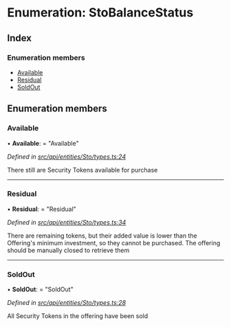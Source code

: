 # Enumeration: StoBalanceStatus

## Index

### Enumeration members

* [Available](stobalancestatus.md#available)
* [Residual](stobalancestatus.md#residual)
* [SoldOut](stobalancestatus.md#soldout)

## Enumeration members

###  Available

• **Available**: = "Available"

*Defined in [src/api/entities/Sto/types.ts:24](https://github.com/PolymathNetwork/polymesh-sdk/blob/7362b318/src/api/entities/Sto/types.ts#L24)*

There still are Security Tokens available for purchase

___

###  Residual

• **Residual**: = "Residual"

*Defined in [src/api/entities/Sto/types.ts:34](https://github.com/PolymathNetwork/polymesh-sdk/blob/7362b318/src/api/entities/Sto/types.ts#L34)*

There are remaining tokens, but their added value is lower than the Offering's
  minimum investment, so they cannot be purchased. The offering should be manually closed
  to retrieve them

___

###  SoldOut

• **SoldOut**: = "SoldOut"

*Defined in [src/api/entities/Sto/types.ts:28](https://github.com/PolymathNetwork/polymesh-sdk/blob/7362b318/src/api/entities/Sto/types.ts#L28)*

All Security Tokens in the offering have been sold
